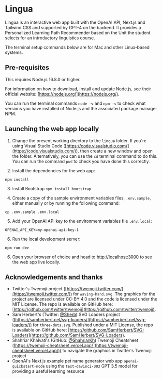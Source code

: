 # Lingua

Lingua is an interactive web app built with the OpenAI API, Next.js and Tailwind CSS and supported by GPT-4 on the backend. It provides a Personalized Learning Path Recommender based on the Unit the student selects for an introductory linguistics course.

The terminal setup commands below are for Mac and other Linux-based systems.

## Pre-requisites

This requires Node.js 16.8.0 or higher.

For information on how to download, install and update Node.js, see their official website: [https://nodejs.org/](https://nodejs.org/).

You can run the terminal commands `node -v` and `npm -v` to check what versions you have installed of Node.js and the associated package manager NPM.

## Launching the web app locally

1. Change the present working directory to the `lingua` folder. If you're using Visual Studio Code ([https://code.visualstudio.com/](https://code.visualstudio.com/)), then create a new window and open the folder. Alternatively, you can use the `cd` terminal command to do this. You can run the command `pwd` to check you have done this correctly.

2. Install the dependencies for the web app:

```
npm install
```

3. Install Bootstrap
``` npm install bootstrap ```

4. Create a copy of the sample environment variables files, `.env.sample`, either manually or by running the following command:

```
cp .env.sample .env.local
```

5. Add your OpenAI API key to the environment variables file `.env.local`:

```
OPENAI_API_KEY=my-openai-api-key-1
```

6. Run the local development server:

```
npm run dev
```

6. Open your browser of choice and head to [http://localhost:3000](http://localhost:3000) to see the web app live locally.

## Acknowledgements and thanks

- Twitter's Twemoji project ([https://twemoji.twitter.com/](https://twemoji.twitter.com/)) for `waving-hand.svg`. The graphics for the project are licensed under CC-BY 4.0 and the code is licensed under the MIT License. The repo is available on GitHub here: [https://github.com/twitter/twemoji](https://github.com/twitter/twemoji).
- Sam Herbert's (Twitter: [@Sherb](https://twitter.com/sherb)) SVG Loaders project ([https://samherbert.net/svg-loaders/](https://samherbert.net/svg-loaders/)) for `three-dots.svg`. Published under a MIT License, the repo is available on GitHub here: [https://github.com/SamHerbert/SVG-Loaders](https://github.com/SamHerbert/SVG-Loaders).
- Shahriar Khalvati's (GitHub: [@ShahriarKh](https://github.com/shahriarkh)) Twemoji Cheatsheet ([https://twemoji-cheatsheet.vercel.app/](https://twemoji-cheatsheet.vercel.app/)) to navigate the graphics in Twitter's Twemoji project
- OpenAI's Next.js example pet name generator web app `openai-quickstart-node` using the `text-davinci-003` GPT 3.5 model for providing a useful learning resource
